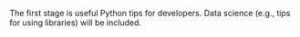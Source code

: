 The first stage is useful Python tips for developers.
Data science (e.g., tips for using libraries) will be included.
